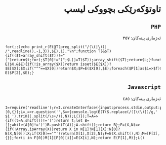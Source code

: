 <div dir=rtl>

# تاوتۆکەرێکی بچووکی لیسپ
## `PHP`
ئەژماری پیتەکان: ٣٥٧

</div>

```
for(;;)echo print_r(E(@T(preg_split("/(\(|\))| /",readline(),-1,3)),$E),1),"\n";function T(&$T){if(($t=array_shift($T))!="(")return$t;for(;$T[0]!=")";$L[]=T($T));array_shift($T);return$L;}function E($X,&$E){if(!is_array($X))return isset($E[$X])?$E[$X]:$X;if("^"==$X[0])return$X;$P=E($X[0],$E);foreach($P[1]as$i=>$f)$E[$f]=E($X[$i+1],$E);return E($P[2],$E);}
```

<div dir=rtl>

## `Javascript`
ئەژماری پیتەکان: ٤٨٥

</div>

```
I=require('readline');r=I.createInterface({input:process.stdin,output:process.stdout});N=[0,{}];L=_=>r.question('',S=>{console.log(E(T(S.replace(/([\(\)])/g,' $1 ').trim().split(/\s+/)),N));L()});T=A=>{if((t=A.shift())!='(')return t;let B=[];while(A[0]!=')')B.push(T(A));A.shift();return B};E=(X,N)=>{if(!Array.isArray(X))return X in N[1]?N[1][X]:N[0]?E(X,N[0]):X;if(X[0]=='^')return[X[1],X[2],N];F=E(X.shift(),N);M=[F[2],{}];for(i in F[0])M[1][F[0][i]]=E(X[i],N);return E(F[1],M)};L()
```
